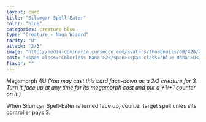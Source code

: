 ```yaml
---
layout: card
title: "Silumgar Spell-Eater"
color: "blue"
categories: creature blue
type: "Creature - Naga Wizard"
rarity: "U"
attack: "2/3"
image: "http://media-dominaria.cursecdn.com/avatars/thumbnails/68/428/200/283/635618491913268025.png"
cost: "<span class='Colorless Mana'>2</span><span class='Blue Mana'>U</span>"
flavor: ""
---
```


Megamorph <span class="tip mana-icon mana-colorless-04" title="4 Colorless Mana">4</span><span class="tip mana-icon mana-blue" title="1 Blue Mana">U</span> <em>(You may cast this card face-down as a 2/2 creature for <span class="tip mana-icon mana-colorless-03" title="3 Colorless Mana">3</span>. Turn it face up at any time for its megamorph cost and put a +1/+1 counter on it.)</em>

When Silumgar Spell-Eater is turned face up, counter target spell unles sits controller pays <span class="tip mana-icon mana-colorless-03" title="3 Colorless Mana">3</span>.
